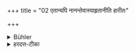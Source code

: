 +++
title = "02 एतान्यपि नानन्तेवास्याहृतानीति हारीतः"

+++

<details><summary>Bühler</summary>

2. Hārita declares, that even these (presents) are to be accepted only if they have been obtained by a pupil.
</details>

<details><summary>हरदत्त-टीका</summary>

## सूत्रम्
एतान्यपि नाऽनन्तेवास्याहृतानीति हारीतः ॥ २ ॥  
## टिप्पनी
एतानि मध्वादीन्यपि अन्तेवास्याहृतान्येव प्रतिग्राह्याणि, न स्वयमुग्रत इति हारीत आचार्यो मन्यते ॥२॥
</details>
